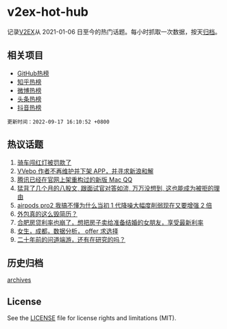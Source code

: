 # v2ex-hot-hub

 记录[V2EX](https://www.v2ex.com/)从 2021-01-06 日至今的热门话题。每小时抓取一次数据，按天[归档](archives)。
 
 ## 相关项目

- [GitHub热榜](https://github.com/lonnyzhang423/github-hot-hub)
- [知乎热榜](https://github.com/lonnyzhang423/zhihu-hot-hub)
- [微博热榜](https://github.com/lonnyzhang423/weibo-hot-hub)
- [头条热榜](https://github.com/lonnyzhang423/toutiao-hot-hub)
- [抖音热榜](https://github.com/lonnyzhang423/douyin-hot-hub)


 `更新时间：2022-09-17 16:10:52 +0800`

## 热议话题

1. [骑车闯红灯被罚款了](https://www.v2ex.com/t/880612)
1. [VVebo 作者不再维护并下架 APP，并寻求新浪和解](https://www.v2ex.com/t/880677)
1. [腾讯已经在官网上架重构过的新版 Mac QQ](https://www.v2ex.com/t/880685)
1. [猛背了几个月的八股文, 跟面试官对答如流, 万万没想到, 这也能成为被拒的理由](https://www.v2ex.com/t/880727)
1. [airpods pro2 我搞不懂为什么当初 1 代降噪大幅度削弱现在又要增强 2 倍](https://www.v2ex.com/t/880719)
1. [外包真的这么毁简历？](https://www.v2ex.com/t/880617)
1. [合肥房贷利率也崩了，想把房子卖给准备结婚的女朋友，享受最新利率](https://www.v2ex.com/t/880659)
1. [女生，成都，数据分析， offer 求选择](https://www.v2ex.com/t/880766)
1. [二十年前的问道端游，还有在研究的吗？](https://www.v2ex.com/t/880761)

## 历史归档

[archives](archives)

## License

See the [LICENSE](LICENSE) file for license rights and limitations (MIT).
